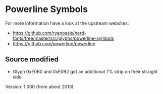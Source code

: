 # Powerline Symbols

For more information have a look at the upstream websites:
* https://github.com/ryanoasis/nerd-fonts/tree/master/src/glyphs/powerline-symbols
* https://github.com/powerline/powerline

## Source modified

* Glyph 0xE0B0 and 0xE0B2 got an additional 7% strip on their straight side.

Version: 1.000 (from about 2013)
